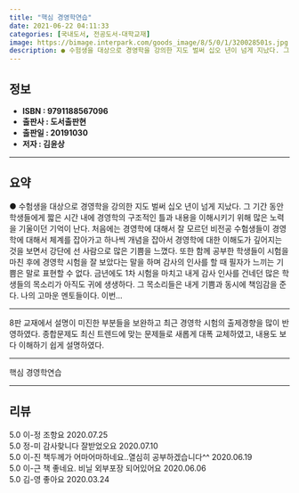 ```yaml
---
title: "핵심 경영학연습"
date: 2021-06-22 04:11:33
categories: [국내도서, 전공도서-대학교재]
image: https://bimage.interpark.com/goods_image/8/5/0/1/320028501s.jpg
description: ● 수험생을 대상으로 경영학을 강의한 지도 벌써 십오 년이 넘게 지났다. 그 기간 동안 학생들에게 짧은 시간 내에 경영학의 구조적인 틀과 내용을 이해시키기 위해 많은 노력을 기울이던 기억이 난다. 처음에는 경영학에 대해서 잘 모르던 비전공 수험생들이 경영학에 대해서 체계를 잡아가고 하
---
```


## **정보**

- **ISBN : 9791188567096**
- **출판사 : 도서출판현**
- **출판일 : 20191030**
- **저자 : 김윤상**

------



## **요약**

●  수험생을 대상으로 경영학을 강의한 지도 벌써 십오 년이 넘게 지났다. 그 기간 동안 학생들에게 짧은 시간 내에 경영학의 구조적인 틀과 내용을 이해시키기 위해 많은 노력을 기울이던 기억이 난다. 처음에는 경영학에 대해서 잘 모르던 비전공 수험생들이 경영학에 대해서 체계를 잡아가고 하나씩 개념을 잡아서 경영학에 대한 이해도가 깊어지는 것을 보면서 강단에 선 사람으로 많은 기쁨을 느꼈다. 또한 함께 공부한 학생들이 시험을 마친 후에 경영학 시험을 잘 보았다는 말을 하며 감사의 인사를 할 때 필자가 느끼는 기쁨은 말로 표현할 수 없다. 금년에도 1차 시험을 마치고 내게 감사 인사를 건네던 많은 학생들의 목소리가 아직도 귀에 생생하다. 그 목소리들은 내게 기쁨과 동시에 책임감을 준다. 나의 고마운 멘토들이다.  이번...

------

8판 교재에서 설명이 미진한 부분들을 보완하고 최근 경영학 시험의 출제경향을 많이 반영하였다. 종합문제도 최신 트렌드에 맞는 문제들로 새롭게 대폭 교체하였고, 내용도 보다 이해하기 쉽게 설명하였다.

------


핵심 경영학연습 

------


## **리뷰** 

5.0 이-정 조항요 2020.07.25 <br/>5.0 정-미 감사핮니다 잘받었오요 2020.07.10 <br/>5.0 이-진 책두께가 어마어마하네요..열심히 공부하겠습니다^^ 2020.06.19 <br/>5.0 이-근 책 좋네요. 비닐 외부포장 되어있어요  2020.06.06 <br/>5.0 김-영 좋아요 2020.03.24 <br/>
